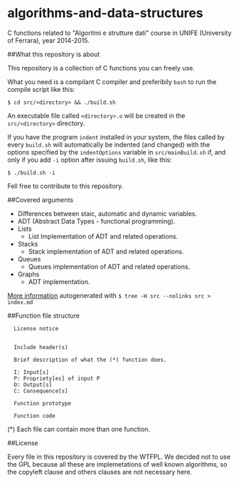# algorithms-and-data-structures
C functions related to "Algoritmi e strutture dati" 
course in UNIFE (University of Ferrara), year 2014-2015.

##What this repository is about

This repository is a collection of C functions you can freely use.

What you need is a compilant C compiler and preferibily `bash` to run the 
compile script like this:
```
$ cd src/<directory> && ./build.sh
```
An executable file called `<directory>.o` will be created in the 
`src/<directory>` directory.

If you have the program `indent` installed in your system, the files called by 
every `build.sh` will automatically be indented (and changed) with the options
specified by the `indentOptions` variable in `src/mainBuild.sh` if, and only if 
you add `-i` option after issuing `build.sh`, like this:
```
$ ./build.sh -i
``` 

Fell free to contribute to this repository.

##Covered arguments

- Differences between staic, automatic and dynamic variables.
- ADT (Abstract Data Types - functional programming).
- Lists
  - List Implementation of ADT and related operations.
- Stacks
  - Stack implementation of ADT and related operations.
- Queues
  - Queues implementation of ADT and related operations.
- Graphs
  - ADT implementation.

[More information](https://github.com/free-unife/algorithms-and-data-structures/blob/master/index.md) 
autogenerated with `$ tree -H src --nolinks src > index.md`

##Function file structure

```
  License notice
  

  Include header(s)

  Brief description of what the (*) function does.

  I: Input[s]
  P: Propriety[es] of input P
  O: Output[s]
  C: Consequence[s]

  Function prototype
    
  Function code
```

(*) Each file can contain more than one function.

##License

Every file in this repository is covered by the WTFPL. We decided not to use 
the GPL because all these are implemetations of well known algorithms, 
so the copyleft clause and others clauses are not necessary here.
